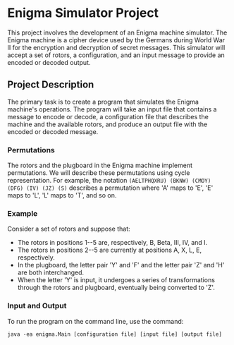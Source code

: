# Enigma Simulator Project

This project involves the development of an Enigma machine simulator. The Enigma machine is a cipher device used by the Germans during World War II for the encryption and decryption of secret messages. This simulator will accept a set of rotors, a configuration, and an input message to provide an encoded or decoded output.

## Project Description

The primary task is to create a program that simulates the Enigma machine's operations. The program will take an input file that contains a message to encode or decode, a configuration file that describes the machine and the available rotors, and produce an output file with the encoded or decoded message.

### Permutations

The rotors and the plugboard in the Enigma machine implement permutations. We will describe these permutations using cycle representation. For example, the notation `(AELTPHQXRU) (BKNW) (CMOY) (DFG) (IV) (JZ) (S)` describes a permutation where 'A' maps to 'E', 'E' maps to 'L', 'L' maps to 'T', and so on.

### Example

Consider a set of rotors and suppose that:
- The rotors in positions 1--5 are, respectively, B, Beta, III, IV, and I.
- The rotors in positions 2--5 are currently at positions A, X, L, E, respectively.
- In the plugboard, the letter pair 'Y' and 'F' and the letter pair 'Z' and 'H' are both interchanged.
- When the letter 'Y' is input, it undergoes a series of transformations through the rotors and plugboard, eventually being converted to 'Z'.

### Input and Output

To run the program on the command line, use the command:

```shell
java -ea enigma.Main [configuration file] [input file] [output file]
